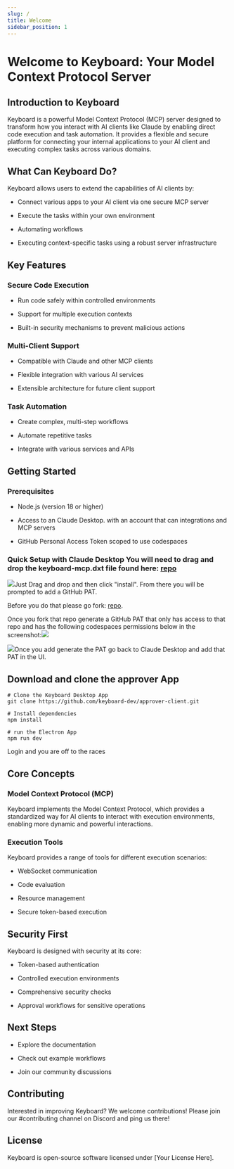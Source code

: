 ```yaml
---
slug: /
title: Welcome
sidebar_position: 1
---
```




# Welcome to Keyboard: Your Model Context Protocol Server

## Introduction to Keyboard

Keyboard is a powerful Model Context Protocol (MCP) server designed to transform how you interact with AI clients like Claude by enabling direct code execution and task automation. It provides a flexible and secure platform for connecting your internal applications to your AI client and executing complex tasks across various domains.

## What Can Keyboard Do?

Keyboard allows users to extend the capabilities of AI clients by:

* Connect various apps to your AI client via one secure MCP server

* Execute the tasks within your own environment

* Automating workflows

* Executing context-specific tasks using a robust server infrastructure

## Key Features

### Secure Code Execution

* Run code safely within controlled environments

* Support for multiple execution contexts

* Built-in security mechanisms to prevent malicious actions

### Multi-Client Support

* Compatible with Claude and other MCP clients

* Flexible integration with various AI services

* Extensible architecture for future client support

### Task Automation

* Create complex, multi-step workflows

* Automate repetitive tasks

* Integrate with various services and APIs

## Getting Started

### Prerequisites

* Node.js (version 18 or higher)

* Access to an Claude Desktop. with an account that can integrations and MCP servers

* GitHub Personal Access Token scoped to use codespaces

### Quick Setup with Claude Desktop You will need to drag and drop the keyboard-mcp.dxt file found here: [repo](https://github.com/keyboard-dev/keyboard-mcp/releases)

![](/img/desktop.png)Just Drag and drop and then click "install". From there you will be prompted to add a GitHub PAT.

Before you do that please go fork: [repo](https://github.com/keyboard-dev/codespace-executor).

Once you fork that repo generate a GitHub PAT that only has access to that repo and has the following codespaces permissions below in the screenshot:![](/img/select_repo.png)

![](/img/pat.png)Once you add generate the PAT go back to Claude Desktop and add that PAT in the UI.

## Download and clone the approver App

```
# Clone the Keyboard Desktop App
git clone https://github.com/keyboard-dev/approver-client.git

# Install dependencies
npm install

# run the Electron App
npm run dev
```

Login and you are off to the races

Core Concepts
-------------

### Model Context Protocol (MCP)

Keyboard implements the Model Context Protocol, which provides a standardized way for AI clients to interact with execution environments, enabling more dynamic and powerful interactions.

### Execution Tools

Keyboard provides a range of tools for different execution scenarios:

* WebSocket communication

* Code evaluation

* Resource management

* Secure token-based execution

## Security First

Keyboard is designed with security at its core:

* Token-based authentication

* Controlled execution environments

* Comprehensive security checks

* Approval workflows for sensitive operations

## Next Steps

* Explore the documentation

* Check out example workflows

* Join our community discussions

## Contributing

Interested in improving Keyboard? We welcome contributions! Please join our #contributing channel on Discord and ping us there!

## License

Keyboard is open-source software licensed under \[Your License Here].
